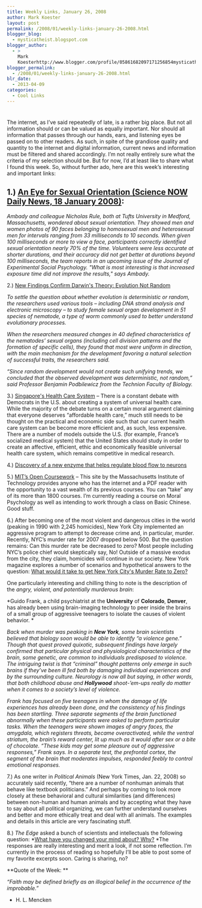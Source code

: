 ```yaml
---
title: Weekly Links, January 26, 2008
author: Mark Koester
layout: post
permalink: /2008/01/weekly-links-january-26-2008.html
blogger_blog:
  - mysticatheist.blogspot.com
blogger_author:
  - >
    Mark
    Koesterhttp://www.blogger.com/profile/05861682097171256854mysticatheist@gmail.com
blogger_permalink:
  - /2008/01/weekly-links-january-26-2008.html
blr_date:
  - 2013-04-09
categories:
  - Cool Links
---
```

# 

The internet, as I’ve said repeatedly of late, is a rather big place. But not all information should or can be valued as equally important. Nor should all information that passes through our hands, ears, and listening eyes be passed on to other readers. As such, in spite of the grandiose quality and quantity to the internet and digital information, current news and information must be filtered and shared accordingly. I’m not really entirely sure what the criteria of my selection should be. But for now, I’d at least like to share what I found this week. 
So, without further ado, here are this week’s interesting and important links:

## 1.) [An Eye for Sexual Orientation (Science NOW Daily News, 18 January 2008)][1]:

*Ambady and colleague Nicholas Rule, both at Tufts University in Medford, Massachusetts, wondered about sexual orientation. They showed men and women photos of 90 faces belonging to homosexual men and heterosexual men for intervals ranging from 33 milliseconds to 10 seconds. When given 100 milliseconds or more to view a face, participants correctly identified sexual orientation nearly 70% of the time. Volunteers were less accurate at shorter durations, and their accuracy did not get better at durations beyond 100 milliseconds, the team reports in an upcoming issue of the Journal of Experimental Social Psychology. "What is most interesting is that increased exposure time did not improve the results," says Ambady.*

2.) [New Findings Confirm Darwin's Theory: Evolution Not Random][2]

*To settle the question about whether evolution is deterministic or random, the researchers used various tools – including DNA strand analysis and electronic microscopy – to study female sexual organ development in 51 species of nematode, a type of worm commonly used to better understand evolutionary processes.*

*When the researchers measured changes in 40 defined characteristics of the nematodes’ sexual organs (including cell division patterns and the formation of specific cells), they found that most were uniform in direction, with the main mechanism for the development favoring a natural selection of successful traits, the researchers said.*

*“Since random development would not create such unifying trends, we concluded that the observed development was deterministic, not random,” said Professor Benjamin Podbilewicz from the Technion Faculty of Biology.*

3.) [Singapore's Health Care System][3] – There is a constant debate with Democrats in the U.S. about creating a system of universal health care. While the majority of the debate turns on a certain moral argument claiming that everyone deserves “affordable health care,” much still needs to be thought on the practical and economic side such that our current health care system can be become more efficient and, as such, less expensive. There are a number of models outside the U.S. (for example, France’s socialized medical system) that the United States should study in order to create an affective, efficient, ethic and economically feasible universal health care system, which remains competitive in medical research. 

4.) [Discovery of a new enzyme that helps regulate blood flow to neurons][4]

5.) [MIT’s Open Coursework][5] – This site by the Massachusetts Institute of Technology provides anyone who has the internet and a PDF reader with the opportunity to a vast wealth of its previous courses. You can “take” any of its more than 1800 courses. I’m currently reading a course on Moral Psychology as well as intending to work through a class on Basic Chinese. Good stuff. 

6.) After becoming one of the most violent and dangerous cities in the world (peaking in 1990 with 2,245 homicides), New York City implemented an aggressive program to attempt to decrease crime and, in particular, murder. Recently, NYC’s murder rate for 2007 dropped below 500. But the question remains: Can this murder rate be decreased to zero? Most people including NYC’s police chief would skeptically say, No! Outside of a massive exodus from the city, they claim, homicides will continue in our society. New York magazine explores a number of scenarios and hypothetical answers to the question: [What would it take to get New York City's Murder Rate to Zero?][6]

One particularly interesting and chilling thing to note is the description of the *angry, violent, and potentially murderous brain*: 

*Guido Frank, a child psychiatrist at the **University** of **Colorado**, **Denver**, has already been using brain-imaging technology to peer inside the brains of a small group of aggressive teenagers to isolate the causes of violent behavior. *

*Back when murder was peaking in **New York**, some brain scientists believed that biology soon would be able to identify “a violence gene.” Though that quest proved quixotic, subsequent findings have largely confirmed that particular physical and physiological characteristics of the brain, some genetic, are common to individuals predisposed to violence. The intriguing twist is that “criminal” thought patterns only emerge in such brains if they’ve been ill fed both by damaging individual experiences and by the surrounding culture. Neurology is now all but saying, in other words, that both childhood abuse and **Hollywood** shoot-’em-ups really do matter when it comes to a society’s level of violence.*

*Frank has focused on five teenagers in whom the damage of life experiences has already been done, and the consistency of his findings has been startling. Three separate segments of the brain functioned abnormally when these participants were asked to perform particular tasks. When the teenagers were shown images of angry faces, the amygdala, which registers threats, became overactivated, while the ventral striatum, the brain’s reward center, lit up much as it would after sex or a bite of chocolate. “These kids may get some pleasure out of aggressive responses,” Frank says. In a separate test, the prefrontal cortex, the segment of the brain that moderates impulses, responded feebly to control emotional responses.*

7.) As one writer in *Political Animals* (New York Times, Jan. 22, 2008) so accurately said recently, “there are a number of nonhuman animals that behave like textbook politicians.” And perhaps by coming to look more closely at these behavioral and cultural similarities (and differences) between non-human and human animals and by accepting what they have to say about all political organizing, we can further understand ourselves and better and more ethically treat and deal with all animals. The examples and details in this article are very fascinating stuff.

8.) *The Edge* asked a bunch of scientists and intellectuals the following question: *[What have you changed your mind about? Why?][7] *The responses are really interesting and merit a look, if not some reflection. I’m currently in the process of reading so hopefully I’ll be able to post some of my favorite excerpts soon. Caring is sharing, no?   

**Quote of the Week: **

*“Faith may be defined briefly as an illogical belief in the occurrence of the improbable.”*

- H. L. Mencken  


 [1]: http://sciencenow.sciencemag.org/cgi/content/full/2008/118/3?rss=1
 [2]: http://www.sciencedaily.com/releases/2008/01/080118134531.htm
 [3]: http://econlog.econlib.org/archives/2008/01/singapores_heal.html
 [4]: http://www.sciencedaily.com/releases/2008/01/080117121511.htm
 [5]: http://ocw.mit.edu/
 [6]: http://nymag.com/news/features/crime/2008/42603/
 [7]: http://www.edge.org/q2008/q08_index.html